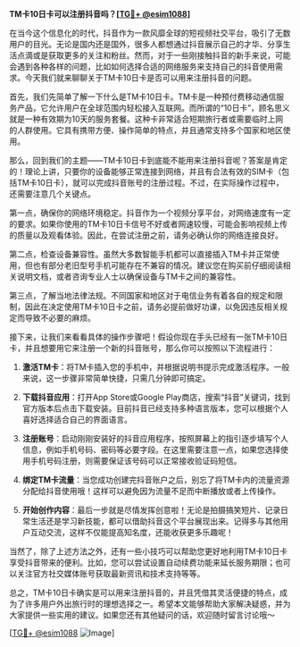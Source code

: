 **TM卡10日卡可以注册抖音吗？[[TG💪+ @esim1088](https://t.me/s/esim1088)]**

在当今这个信息化的时代，抖音作为一款风靡全球的短视频社交平台，吸引了无数用户的目光。无论是国内还是国外，很多人都想通过抖音展示自己的才华、分享生活点滴或是获取更多的关注和粉丝。然而，对于一些刚接触抖音的新手来说，可能会遇到各种各样的问题，比如如何选择合适的网络服务来支持自己的抖音使用需求。今天我们就来聊聊关于TM卡10日卡是否可以用来注册抖音的问题。

首先，我们先简单了解一下什么是TM卡10日卡。TM卡是一种预付费移动通信服务产品，它允许用户在全球范围内轻松接入互联网。而所谓的“10日卡”，顾名思义就是一种有效期为10天的服务套餐。这种卡非常适合短期旅行者或需要临时上网的人群使用。它具有携带方便、操作简单的特点，并且通常支持多个国家和地区使用。

那么，回到我们的主题——TM卡10日卡到底能不能用来注册抖音呢？答案是肯定的！理论上讲，只要你的设备能够正常连接到网络，并且有合法有效的SIM卡（包括TM卡10日卡），就可以完成抖音账号的注册过程。不过，在实际操作过程中，还需要注意几个关键点。

第一点，确保你的网络环境稳定。抖音作为一个视频分享平台，对网络速度有一定的要求。如果你使用的TM卡10日卡信号不好或者网速较慢，可能会影响视频上传的质量以及观看体验。因此，在尝试注册之前，请务必确认你的网络连接良好。

第二点，检查设备兼容性。虽然大多数智能手机都可以直接插入TM卡并正常使用，但也有部分老旧型号手机可能存在不兼容的情况。建议您在购买前仔细阅读相关说明文档，或者咨询专业人士以确保设备与TM卡之间的兼容性。

第三点，了解当地法律法规。不同国家和地区对于电信业务有着各自的规定和限制，因此在决定使用TM卡10日卡之前，请务必提前做好功课，以免因违反相关规定而导致不必要的麻烦。

接下来，让我们来看看具体的操作步骤吧！假设你现在手头已经有一张TM卡10日卡，并且想要用它来注册一个新的抖音账号，那么你可以按照以下流程进行：

1. **激活TM卡**：将TM卡插入您的手机中，并根据说明书提示完成激活程序。一般来说，这一步骤非常简单快捷，只需几分钟即可搞定。
   
2. **下载抖音应用**：打开App Store或Google Play商店，搜索“抖音”关键词，找到官方版本后点击下载安装。目前抖音已经支持多种语言版本，您可以根据个人喜好选择适合自己的界面语言。

3. **注册账号**：启动刚刚安装好的抖音应用程序，按照屏幕上的指引逐步填写个人信息，例如手机号码、密码等必要字段。在这里需要注意一点，如果您选择使用手机号码注册，则需要保证该号码可以正常接收验证码短信。

4. **绑定TM卡流量**：当您成功创建完抖音账户之后，别忘了将TM卡内的流量资源分配给抖音使用哦！这样可以避免因为流量不足而中断播放或者上传操作。

5. **开始创作内容**：最后一步就是尽情发挥创意啦！无论是拍摄搞笑短片、记录日常生活还是学习新技能，都可以借助抖音这个平台展现出来。记得多与其他用户互动交流，这样不仅能提高知名度，还能收获更多乐趣呢！

当然了，除了上述方法之外，还有一些小技巧可以帮助您更好地利用TM卡10日卡享受抖音带来的便利。比如，您可以尝试设置自动续费功能来延长服务期限；也可以关注官方社交媒体账号获取最新资讯和技术支持等等。

总之，TM卡10日卡确实是可以用来注册抖音的，并且凭借其灵活便捷的特点，成为了许多用户外出旅行时的理想选择之一。希望本文能够帮助大家解决疑惑，并为大家提供一些实用的建议。如果您还有其他疑问的话，欢迎随时留言讨论哦～

[[TG💪+ @esim1088](https://t.me/s/esim1088) ![Image](https://i.postimg.cc/4NQfJmqS/Snipaste-2025-05-13-00-14-12.png)]